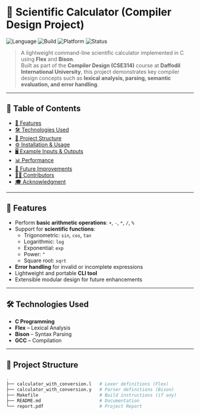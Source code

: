 # 🧮 Scientific Calculator (Compiler Design Project)

![Language](https://img.shields.io/badge/Language-C-blue.svg)
![Build](https://img.shields.io/badge/Build-Flex%20%7C%20Bison-success.svg)
![Platform](https://img.shields.io/badge/Platform-Windows%20%7C%20Linux-lightgrey.svg)
![Status](https://img.shields.io/badge/Status-Completed-brightgreen.svg)

> A lightweight command-line scientific calculator implemented in C using **Flex** and **Bison**.  
> Built as part of the **Compiler Design (CSE314)** course at **Daffodil International University**, this project demonstrates key compiler design concepts such as **lexical analysis, parsing, semantic evaluation, and error handling**.

---

## 📑 Table of Contents
- [🚀 Features](#-features)
- [🛠️ Technologies Used](#️-technologies-used)
- [📂 Project Structure](#-project-structure)
- [⚙️ Installation & Usage](#️-installation--usage)
- [🖥️ Example Inputs & Outputs](#️-example-inputs--outputs)
- [📊 Performance](#-performance)
- [📌 Future Improvements](#-future-improvements)
- [👨‍💻 Contributors](#-contributors)
- [🎓 Acknowledgment](#-acknowledgment)

---

## 🚀 Features
- Perform **basic arithmetic operations**: `+`, `-`, `*`, `/`, `%`
- Support for **scientific functions**:
  - Trigonometric: `sin`, `cos`, `tan`
  - Logarithmic: `log`
  - Exponential: `exp`
  - Power: `^`
  - Square root: `sqrt`
- **Error handling** for invalid or incomplete expressions
- Lightweight and portable **CLI tool**
- Extensible modular design for future enhancements

---

## 🛠️ Technologies Used
- **C Programming**
- **Flex** – Lexical Analysis
- **Bison** – Syntax Parsing
- **GCC** – Compilation

---

## 📂 Project Structure
```bash
.
├── calculator_with_conversion.l   # Lexer definitions (Flex)
├── calculator_with_conversion.y   # Parser definitions (Bison)
├── Makefile                       # Build instructions (if any)
├── README.md                      # Documentation
└── report.pdf                     # Project Report
